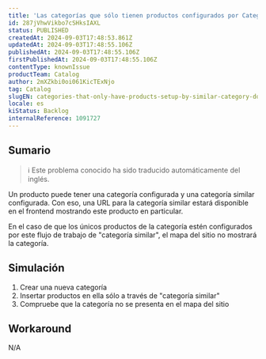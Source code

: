 ```yaml
---
title: 'Las categorías que sólo tienen productos configurados por Categoría similar no aparecen en el mapa del sitio.'
id: 287jVhwVikbo7cSHksIAXL
status: PUBLISHED
createdAt: 2024-09-03T17:48:53.861Z
updatedAt: 2024-09-03T17:48:55.106Z
publishedAt: 2024-09-03T17:48:55.106Z
firstPublishedAt: 2024-09-03T17:48:55.106Z
contentType: knownIssue
productTeam: Catalog
author: 2mXZkbi0oi061KicTExNjo
tag: Catalog
slugEN: categories-that-only-have-products-setup-by-similar-category-do-not-appear-on-sitemap
locale: es
kiStatus: Backlog
internalReference: 1091727
---
```


## Sumario

>ℹ️ Este problema conocido ha sido traducido automáticamente del inglés.


Un producto puede tener una categoría configurada y una categoría similar configurada. Con eso, una URL para la categoría similar estará disponible en el frontend mostrando este producto en particular.

En el caso de que los únicos productos de la categoría estén configurados por este flujo de trabajo de "categoría similar", el mapa del sitio no mostrará la categoría.



## Simulación



1. Crear una nueva categoría
2. Insertar productos en ella sólo a través de "categoría similar"
3. Compruebe que la categoría no se presenta en el mapa del sitio



## Workaround


N/A





